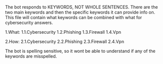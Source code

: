 The bot responds to KEYWORDS, NOT WHOLE SENTENCES. There are the two main keywords and then the specific keywords it can provide info on.
This file will contain what keywords can be combined with what for cybersecurity answers.

1.What:
	1.1.Cybersecurity
	1.2.Phishing
	1.3.Firewall
	1.4.Vpn

2.How:
	2.1.Cybersecurity
	2.2.Phishing
	2.3.Firewall
	2.4.Vpn

The bot is spelling sensitive, so it wont be able to understand if any of the keywords are misspelled.
